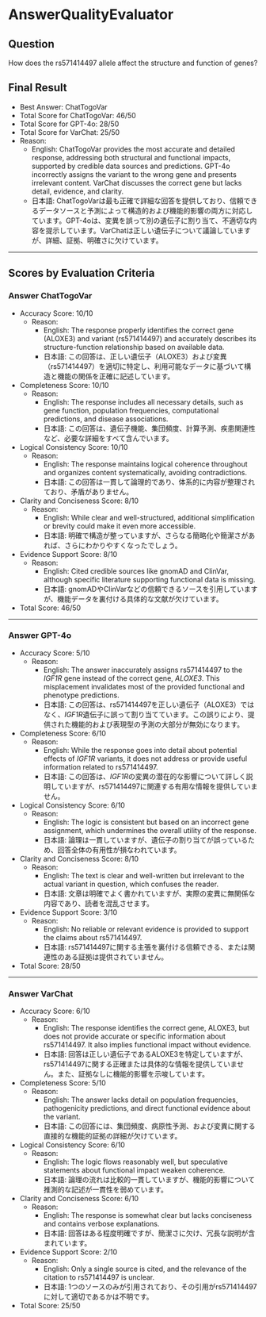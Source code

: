 # AnswerQualityEvaluator

## Question

How does the rs571414497 allele affect the structure and function of genes?

## Final Result

- Best Answer: ChatTogoVar
- Total Score for ChatTogoVar: 46/50
- Total Score for GPT-4o: 28/50
- Total Score for VarChat: 25/50
- Reason:
  - English: ChatTogoVar provides the most accurate and detailed response, addressing both structural and functional impacts, supported by credible data sources and predictions. GPT-4o incorrectly assigns the variant to the wrong gene and presents irrelevant content. VarChat discusses the correct gene but lacks detail, evidence, and clarity.
  - 日本語: ChatTogoVarは最も正確で詳細な回答を提供しており、信頼できるデータソースと予測によって構造的および機能的影響の両方に対応しています。GPT-4oは、変異を誤って別の遺伝子に割り当て、不適切な内容を提示しています。VarChatは正しい遺伝子について議論していますが、詳細、証拠、明確さに欠けています。

---

## Scores by Evaluation Criteria

### Answer ChatTogoVar
- Accuracy Score: 10/10
  - Reason: 
    - English: The response properly identifies the correct gene (ALOXE3) and variant (rs571414497) and accurately describes its structure-function relationship based on available data.
    - 日本語: この回答は、正しい遺伝子（ALOXE3）および変異（rs571414497）を適切に特定し、利用可能なデータに基づいて構造と機能の関係を正確に記述しています。
- Completeness Score: 10/10
  - Reason: 
    - English: The response includes all necessary details, such as gene function, population frequencies, computational predictions, and disease associations.
    - 日本語: この回答は、遺伝子機能、集団頻度、計算予測、疾患関連性など、必要な詳細をすべて含んでいます。
- Logical Consistency Score: 10/10
  - Reason: 
    - English: The response maintains logical coherence throughout and organizes content systematically, avoiding contradictions.
    - 日本語: この回答は一貫して論理的であり、体系的に内容が整理されており、矛盾がありません。
- Clarity and Conciseness Score: 8/10
  - Reason: 
    - English: While clear and well-structured, additional simplification or brevity could make it even more accessible.
    - 日本語: 明確で構造が整っていますが、さらなる簡略化や簡潔さがあれば、さらにわかりやすくなったでしょう。
- Evidence Support Score: 8/10
  - Reason: 
    - English: Cited credible sources like gnomAD and ClinVar, although specific literature supporting functional data is missing.
    - 日本語: gnomADやClinVarなどの信頼できるソースを引用していますが、機能データを裏付ける具体的な文献が欠けています。
- Total Score: 46/50

---

### Answer GPT-4o
- Accuracy Score: 5/10
  - Reason: 
    - English: The answer inaccurately assigns rs571414497 to the *IGF1R* gene instead of the correct gene, *ALOXE3*. This misplacement invalidates most of the provided functional and phenotype predictions.
    - 日本語: この回答は、rs571414497を正しい遺伝子（ALOXE3）ではなく、*IGF1R*遺伝子に誤って割り当てています。この誤りにより、提供された機能的および表現型の予測の大部分が無効になります。
- Completeness Score: 6/10
  - Reason: 
    - English: While the response goes into detail about potential effects of *IGF1R* variants, it does not address or provide useful information related to rs571414497.
    - 日本語: この回答は、*IGF1R*の変異の潜在的な影響について詳しく説明していますが、rs571414497に関連する有用な情報を提供していません。
- Logical Consistency Score: 6/10
  - Reason: 
    - English: The logic is consistent but based on an incorrect gene assignment, which undermines the overall utility of the response.
    - 日本語: 論理は一貫していますが、遺伝子の割り当てが誤っているため、回答全体の有用性が損なわれています。
- Clarity and Conciseness Score: 8/10
  - Reason: 
    - English: The text is clear and well-written but irrelevant to the actual variant in question, which confuses the reader.
    - 日本語: 文章は明確でよく書かれていますが、実際の変異に無関係な内容であり、読者を混乱させます。
- Evidence Support Score: 3/10
  - Reason: 
    - English: No reliable or relevant evidence is provided to support the claims about rs571414497.
    - 日本語: rs571414497に関する主張を裏付ける信頼できる、または関連性のある証拠は提供されていません。
- Total Score: 28/50

---

### Answer VarChat
- Accuracy Score: 6/10
  - Reason: 
    - English: The response identifies the correct gene, ALOXE3, but does not provide accurate or specific information about rs571414497. It also implies functional impact without evidence.
    - 日本語: 回答は正しい遺伝子であるALOXE3を特定していますが、rs571414497に関する正確または具体的な情報を提供していません。また、証拠なしに機能的影響を示唆しています。
- Completeness Score: 5/10
  - Reason: 
    - English: The answer lacks detail on population frequencies, pathogenicity predictions, and direct functional evidence about the variant.
    - 日本語: この回答には、集団頻度、病原性予測、および変異に関する直接的な機能的証拠の詳細が欠けています。
- Logical Consistency Score: 6/10
  - Reason: 
    - English: The logic flows reasonably well, but speculative statements about functional impact weaken coherence.
    - 日本語: 論理の流れは比較的一貫していますが、機能的影響について推測的な記述が一貫性を弱めています。
- Clarity and Conciseness Score: 6/10
  - Reason: 
    - English: The response is somewhat clear but lacks conciseness and contains verbose explanations.
    - 日本語: 回答はある程度明確ですが、簡潔さに欠け、冗長な説明が含まれています。
- Evidence Support Score: 2/10
  - Reason: 
    - English: Only a single source is cited, and the relevance of the citation to rs571414497 is unclear.
    - 日本語: 1つのソースのみが引用されており、その引用がrs571414497に対して適切であるかは不明です。
- Total Score: 25/50